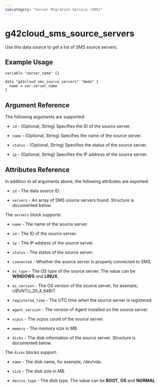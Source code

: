 ```yaml
---
subcategory: "Server Migration Service (SMS)"
---
```


# g42cloud_sms_source_servers

Use this data source to get a list of SMS source servers.

## Example Usage

```hcl
variable "server_name" {}

data "g42cloud_sms_source_servers" "demo" {
  name = var.server_name
}
```

## Argument Reference

The following arguments are supported:

* `id` - (Optional, String) Specifies the ID of the source server.

* `name` - (Optional, String) Specifies the name of the source server.

* `status` - (Optional, String) Specifies the status of the source server.

* `ip` - (Optional, String) Specifies the IP address of the source server.

## Attributes Reference

In addition to all arguments above, the following attributes are exported:

* `id` - The data source ID.

* `servers` - An array of SMS source servers found. Structure is documented below.

The `servers` block supports:

* `name` - The name of the source server.

* `id` - The ID of the source server.

* `ip` - The IP address of the source server.

* `status` - The status of the source server.

* `connected` - Whether the source server is properly connected to SMS.

* `os_type` -  The OS type of the source server. The value can be **WINDOWS** and **LINUX**.

* `os_version` - The OS version of the source server, for example, UBUNTU_20_4_64BIT.

* `registered_time` - The UTC time when the source server is registered.

* `agent_version` - The version of Agent installed on the source server.

* `vcpus` - The vcpus count of the source server.

* `memory` - The memory size in MB.

* `disks` - The disk information of the source server. Structure is documented below.

The `disks` blocks support:

* `name` - The disk name, for example, /dev/vda.

* `size` - The disk size in MB.

* `device_type` - The disk type. The value can be **BOOT**, **OS** and **NORMAL**.
